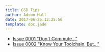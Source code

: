 ```yaml
---
title: GSD Tips
author: Adron Hall
date: 2017-06-25:12:25:56
template: doc.jade
---
```


* [Issue 0001 "Don't Commute..."](/articles/GSD-tips-0001/)
* [Issue 0002 "Know Your Toolchain, But..."](/articles/GSD-tips-0002/)